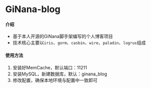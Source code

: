 # GiNana-blog

#### 介绍
- 基于本人开源的GiNana脚手架编写的个人博客项目
- 技术核心主要以`iris`、`gorm`、`casbin`、`wire`、`paladin`、`logrus`组成

#### 使用方法
1. 安装好MemCache，默认端口：11211
2. 安装MySQL，新建数据库，默认：ginana_blog
3. 修改配置，确保本地环境与配置中一致即可
